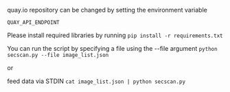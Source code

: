 quay.io repository can be changed by setting the environment variable

`QUAY_API_ENDPOINT`

Please install required libraries by running
`
pip install -r requirements.txt
`

You can run the script by specifying a file using the --file argument
`
python secscan.py --file image_list.json
`

or

feed data via STDIN
`
cat image_list.json | python secscan.py
`
